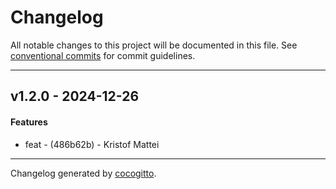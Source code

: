 # Changelog
All notable changes to this project will be documented in this file. See [conventional commits](https://www.conventionalcommits.org/) for commit guidelines.

- - -
## v1.2.0 - 2024-12-26
#### Features
- feat - (486b62b) - Kristof Mattei

- - -

Changelog generated by [cocogitto](https://github.com/cocogitto/cocogitto).